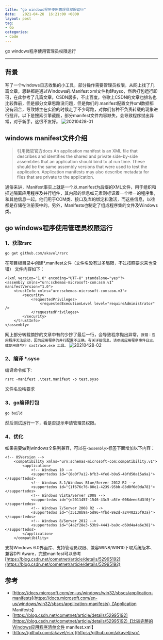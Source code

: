 ```yaml
---
title: "go windows程序使用管理员权限运行"
date:   2021-04-28  16:21:00 +0800
layout: post
tag:
- Go
categories:
- Code
---
```


go windows程序使用管理员权限运行

-------

## 背景
写了一个windows日志收集的小工具，部分操作需要管理员权限，从网上找了几篇文章，思路都是通过Windows的.Manifest xml文件构建syso，然后打包运行即可，在此参考了几篇文章，CSDN居多，不止百度，谷歌上CSDN的文章也排名也比较靠前，但是部分文章思路没问题，但是你们的.manifest配置文件xml数据都没有闭合，导致博主在实验的时候走了不少弯路，对你们各种不负责转载的现象进行批评。以下是搜索引擎截图，部分manifest文件内容缺失，会导致程序抛出异常，对于新手，这很不友好。
![20210428-01](/images/20210428-01.png)
## windows manifest文件介绍
> 引用微软官方docs
> An application manifest is an XML file that describes and identifies the shared and private side-by-side assemblies that an application should bind to at run time. These should be the same assembly versions that were used to test the application. Application manifests may also describe metadata for files that are private to the application.

通俗来讲，Manifest事实上就是一个以.manifest为后缀的XML文件，用于组织和描述隔离应用程序及并行组件，其内部的信息如<assemblyIdentity>元素则标识着一个唯一的程序集，和其他信息一起，他们用于COM类、接口及库的绑定和激活，而这些信息，以往都是存储在注册表中的。另外，Manifests也制定了组成程序集的文件及Windows类。

## go windows程序使用管理员权限运行
### 1、获取rsrc
```
go get github.com/akavel/rsrc 
```
在项目根目录中创建*.manifest文件（文件名没有过多局限，不过按照要求来也没错）
文件内容如下：
```
<?xml version="1.0" encoding="UTF-8" standalone="yes"?>
<assembly xmlns="urn:schemas-microsoft-com:asm.v1" manifestVersion="1.0">
    <trustInfo xmlns="urn:schemas-microsoft-com:asm.v3">
        <security>
            <requestedPrivileges>
                <requestedExecutionLevel level="requireAdministrator" />
            </requestedPrivileges>
        </security>
    </trustInfo>
</assembly>
```
网上部分转载摘抄的文章中有的少抄了最后一行，会导致程序抛出异常，`报错：应用程序无法启动，因为应用程序的并行配置不正确。有关详细信息，请参阅应用程序事件日志，或使用命令行 sxstrace.exe 工具。`
![20210428-02](/images/20210428-02.png)

### 2、编译 *.syso
编译命令如下:
```
rsrc -manifest .\test.manifest -o test.syso
```
文件名没啥要求

### 3、go编译打包
```
go build
```
然后测试运行一下，看是否提示申请管理员权限。

### 4、优化
如果需要做到windows全系列兼容，可以在`<assembly>`标签下面增加以下内容：
```
<!-- OSVersion -->
    <compatibility xmlns="urn:schemas-microsoft-com:compatibility.v1">   
        <application>   
            <!-- Windows 10 -->   
            <supportedos id="{8e0f7a12-bfb3-4fe8-b9a5-48fd50a15a9a}"></supportedos>  
            <!-- Windows 8.1/Windows Blue/Server 2012 R2 -->  
            <supportedos id="{1f676c76-80e1-4239-95bb-83d0f6d0da78}"></supportedos>  
            <!-- Windows Vista/Server 2008 -->  
            <supportedos id="{e2011457-1546-43c5-a5fe-008deee3d3f0}"></supportedos>   
            <!-- Windows 7/Server 2008 R2 -->  
            <supportedos id="{35138b9a-5d96-4fbd-8e2d-a2440225f93a}"></supportedos>  
            <!-- Windows 8/Server 2012 -->  
            <supportedos id="{4a2f28e3-53b9-4441-ba9c-d69d4a4a6e38}"></supportedos>  
        </application>   
    </compatibility>  
```
支持Windows 6.0界面库、支持管理员权限、兼容WIN8/WIN10下取系统版本、兼容DPI Aware，完整manifest可以参考[https://blog.csdn.net/cometnet/article/details/52995192](https://blog.csdn.net/cometnet/article/details/52995192)

## 参考
- [https://docs.microsoft.com/en-us/windows/win32/sbscs/application-manifests](https://docs.microsoft.com/en-us/windows/win32/sbscs/application-manifests)【Application Manifests】
- [https://blog.csdn.net/cometnet/article/details/52995192](https://blog.csdn.net/cometnet/article/details/52995192)【比较完整的Windows应用程序清单文件 manifest.xml】
- [https://github.com/akavel/rsrc](https://github.com/akavel/rsrc)